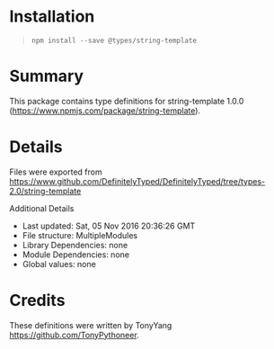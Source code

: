 # Installation
> `npm install --save @types/string-template`

# Summary
This package contains type definitions for string-template 1.0.0 (https://www.npmjs.com/package/string-template).

# Details
Files were exported from https://www.github.com/DefinitelyTyped/DefinitelyTyped/tree/types-2.0/string-template

Additional Details
 * Last updated: Sat, 05 Nov 2016 20:36:26 GMT
 * File structure: MultipleModules
 * Library Dependencies: none
 * Module Dependencies: none
 * Global values: none

# Credits
These definitions were written by TonyYang <https://github.com/TonyPythoneer>.
